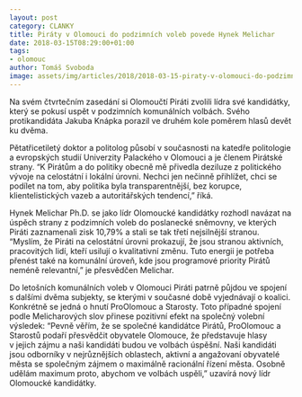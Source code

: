 ```yaml
---
layout: post
category: CLANKY
title: Piráty v Olomouci do podzimních voleb povede Hynek Melichar
date: 2018-03-15T08:29:00+01:00
tags: 
- olomouc
author: Tomáš Svoboda
image: assets/img/articles/2018/2018-03-15-piraty-v-olomouci-do-podzimnich-voleb-povede-hynek-melichar.jpg   #751x422 pixelu
---
```

Na svém čtvrtečním zasedání si Olomoučtí Piráti zvolili lídra své kandidátky, který se pokusí uspět v podzimních komunálních volbách. Svého protikandidáta Jakuba Knápka porazil ve druhém kole poměrem hlasů devět ku dvěma. 

Pětatřicetiletý doktor a politolog působí v současnosti na katedře politologie a evropských studií Univerzity Palackého v Olomouci a je členem Pirátské strany. “K Pirátům a do politiky obecně mě přivedla deziluze z politického vývoje na celostátní i lokální úrovni. Nechci jen nečinně přihlížet, chci se podílet na tom, aby politika byla transparentnější, bez korupce, klientelistických vazeb a autoritářských tendencí,” říká.

Hynek Melichar Ph.D. se jako lídr Olomoucké kandidátky rozhodl navázat na úspěch strany z podzimních voleb do poslanecké sněmovny, ve kterých Piráti zaznamenali zisk 10,79% a stali se tak třetí nejsilnější stranou. “Myslím, že Piráti na celostátní úrovni prokazují, že jsou stranou aktivních, pracovitých lidí, kteří usilují o kvalitativní změnu. Tuto energii je potřeba přenést také na komunální úroveň, kde jsou programové priority Pirátů neméně relevantní,” je přesvědčen Melichar.

Do letošních komunálních voleb v Olomouci Piráti patrně půjdou ve spojení s dalšími dvěma subjekty, se kterými v současné době vyjednávají o koalici. Konkrétně se jedná o hnutí ProOlomouc a Starosty. Toto případné spojení podle Melicharových slov přinese pozitivní efekt na společný volební výsledek:  “Pevně věřím, že se společné kandidátce Pirátů, ProOlomouc a Starostů podaří přesvědčit obyvatele Olomouce, že představuje hlasy v jejich zájmu a naši kandidáti budou ve volbách úspěšní. Naši kandidáti jsou odborníky v nejrůznějších oblastech, aktivní a angažovaní obyvatelé města se společným zájmem o maximálně racionální řízení města. Osobně udělám maximum proto, abychom ve volbách uspěli,” uzavírá nový lídr Olomoucké kandidátky.
